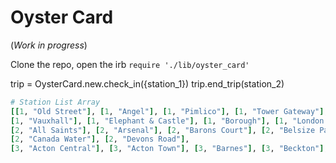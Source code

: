 # Oyster Card
(_Work in progress_)

Clone the repo, open the irb
`require './lib/oyster_card'`

trip = OysterCard.new.check_in({station_1})
trip.end_trip(station_2)

```ruby
# Station List Array
[[1, "Old Street"], [1, "Angel"], [1, "Pimlico"], [1, "Tower Gateway"], [1, "Aldgate East"], [1, "Euston"],
[1, "Vauxhall"], [1, "Elephant & Castle"], [1, "Borough"], [1, "London Bridge"], [1, "Marylebone"], [1, "Edgware Road"],
[2, "All Saints"], [2, "Arsenal"], [2, "Barons Court"], [2, "Belsize Park"], [2, "Brockley"], [2, "Blackwall"],
[2, "Canada Water"], [2, "Devons Road"],
[3, "Acton Central"], [3, "Acton Town"], [3, "Barnes"], [3, "Beckton"], [3, "Blackheath"]

```